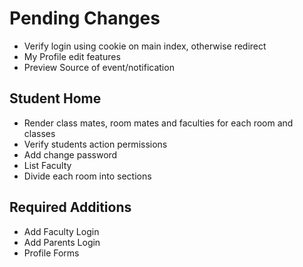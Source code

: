 # Pending Changes
- Verify login using cookie on main index, otherwise redirect
- My Profile edit features
- Preview Source of event/notification

## Student Home
- Render class mates, room mates and faculties for each room and classes
- Verify students action permissions
- Add change password
- List Faculty
- Divide each room into sections

## Required Additions
- Add Faculty Login
- Add Parents Login
- Profile Forms
